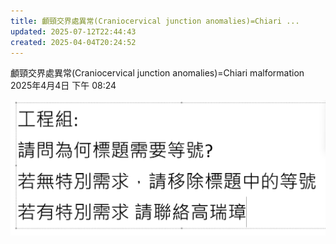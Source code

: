 ```yaml
---
title: 顱頸交界處異常(Craniocervical junction anomalies)=Chiari ...
updated: 2025-07-12T22:44:43
created: 2025-04-04T20:24:52
---
```


顱頸交界處異常(Craniocervical junction anomalies)=Chiari malformation
2025年4月4日
下午 08:24

![image1](../../../resources/fa3f56df3be54e9ea6c05e39625424e1.png)
